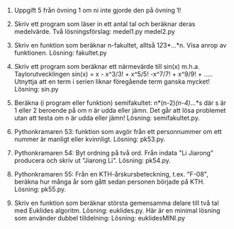 1. Uppgift 5 från övning 1 om ni inte gjorde den på övning 1!

2. Skriv ett program som läser in ett antal tal och beräknar deras medelvärde.
   Två lösningsförslag:   medel1.py    medel2.py

3. Skriv en funktion som beräknar n-fakultet, alltså 1*2*3*...*n. Visa anrop av
   funktionen.  Lösning:   fakultet.py

4. Skriv ett program som beräknar ett närmevärde till sin(x) m.h.a.
   Taylorutvecklingen sin(x) = x - x^3/3! + x^5/5! -x^7/7! + x^9/9! + .....
   Utnyttja att en term i serien liknar föregående term ganska mycket! Lösning:
   sin.py

5. Beräkna (i program eller funktion) semifakultet: n*(n-2)*(n-4)*...*s där s
   är 1 eller 2 beroende på om n är udda eller jämn. Det går att lösa problemet
   utan att testa om n är udda eller jämn! Lösning:  semifakultet.py.

6. Pythonkramaren 53: funktion som avgör från ett personnummer om ett nummer är
   manligt eller kvinnligt. Lösning:  pk53.py.

7. Pythonkramaren 54: Byt ordning på två ord. Från indata "Li Jiarong"
   producera och skriv ut "Jiarong Li". Lösning:  pk54.py.

8. Pythonkramaren 55: Från en KTH-årskursbeteckning, t.ex. "F-08", beräkna hur
   många år som gått sedan personen började på KTH. Lösning:  pk55.py.

9. Skriv en funktion som beräknar största gemensamma delare till två tal med
   Euklides algoritm. Lösning: euklides.py. Här är en minimal lösning som
   använder dubbel tilldelning: Lösning: euklidesMINI.py
